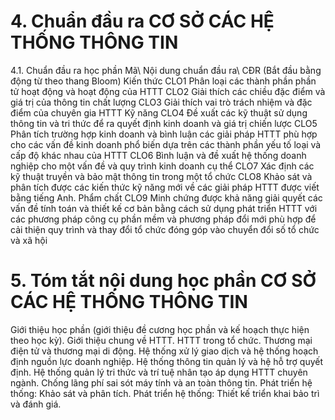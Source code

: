 # 4. Chuẩn đầu ra CƠ SỞ CÁC HỆ THỐNG THÔNG TIN
4.1. Chuẩn đầu ra học phần Mã\ Nội dung chuẩn đầu ra\ CĐR (Bắt đầu bằng động từ theo thang Bloom) Kiến thức CLO1 Phân loại các thành phần phần tử hoạt động và hoạt động của HTTT CLO2 Giải thích các chiều đặc điểm và giá trị của thông tin chất lượng CLO3 Giải thích vai trò trách nhiệm và đặc điểm của chuyên gia HTTT Kỹ năng CLO4 Đề xuất các kỹ thuật sử dụng thông tin và tri thức để ra quyết định kinh doanh và giá trị chiến lược CLO5 Phân tích trường hợp kinh doanh và bình luận các giải pháp HTTT phù hợp cho các vấn đề kinh doanh phổ biến dựa trên các thành phần yếu tố loại và cấp độ khác nhau của HTTT CLO6 Bình luận và đề xuất hệ thống doanh nghiệp cho một vấn đề và quy trình kinh doanh cụ thể CLO7 Xác định các kỹ thuật truyền và bảo mật thông tin trong một tổ chức CLO8 Khảo sát và phân tích được các kiến thức kỹ năng mới về các giải pháp HTTT được viết bằng tiếng Anh. Phẩm chất CLO9 Minh chứng được khả năng giải quyết các vấn đề tính toán và thiết kế cơ bản bằng cách sử dụng phát triển HTTT với các phương pháp công cụ phần mềm và phương pháp đổi mới phù hợp để cải thiện quy trình và thay đổi tổ chức đóng góp vào chuyển đổi số tổ chức và xã hội
# 5. Tóm tắt nội dung học phần CƠ SỞ CÁC HỆ THỐNG THÔNG TIN
Giới thiệu học phần (giới thiệu đề cương học phần và kế hoạch thực hiện theo học kỳ). Giới thiệu chung về HTTT. HTTT trong tổ chức. Thương mại điện tử và thương mại di động. Hệ thống xử lý giao dịch và hệ thống hoạch định nguồn lực doanh nghiệp. Hệ thống thông tin quản lý và hệ hỗ trợ quyết định. Hệ thống quản lý tri thức và trí tuệ nhân tạo áp dụng HTTT chuyên ngành. Chống lãng phí sai sót máy tính và an toàn thông tin. Phát triển hệ thống: Khảo sát và phân tích. Phát triển hệ thống: Thiết kế triển khai bảo trì và đánh giá.
